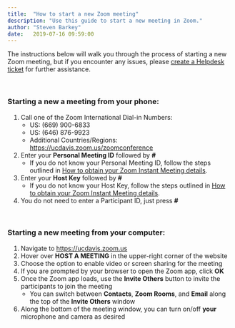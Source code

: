 ```yaml
---
title:  "How to start a new Zoom meeting"
description: "Use this guide to start a new meeting in Zoom."
author: "Steven Barkey"
date:   2019-07-16 09:59:00
---
```

<p>The instructions below will walk you through the process of starting a new Zoom meeting, but if you encounter any issues, please <a class="external-link" href="https://caeshelp.ucdavis.edu" target="_blank">create a Helpdesk ticket</a> for further assistance.</p>
<br />
<h3>Starting a new a meeting from your phone:</h3>
<ol style="PADDING-LEFT: 30px">
  <li>Call one of the Zoom International Dial-in Numbers:
    <ul style="PADDING-LEFT: 20px">
      <li>US: (669) 900-6833</li>
      <li>US: (646) 876-9923</li>
      <li>Additional Countries/Regions: <a class="external-link" href="https://ucdavis.zoom.us/zoomconference" target="_blank">https://ucdavis.zoom.us/zoomconference</a></li>
    </ul>
  </li>
  <li>Enter your <b>Personal Meeting ID</b> followed by <b>#</b>
    <ul style="PADDING-LEFT: 20px">
      <li>If you do not know your Personal Meeting ID, follow the steps outlined in <a class="external-link" href="https://computing.caes.ucdavis.edu/documentation/helpdesk/obtaining-zoom-meeting-details" target="_blank">How to obtain your Zoom Instant Meeting details</a>.</li>
    </ul>
  </li>
  <li>Enter your <b>Host Key</b> followed by <b>#</b>
    <ul style="PADDING-LEFT: 20px">
      <li>If you do not know your Host Key, follow the steps outlined in <a class="external-link" href="https://computing.caes.ucdavis.edu/documentation/helpdesk/obtaining-zoom-meeting-details" target="_blank">How to obtain your Zoom Instant Meeting details</a>.</li>
    </ul>
  </li>
  <li>You do not need to enter a Participant ID, just press <b>#</b></li>
</ol>
<br />

<h3>Starting a new meeting from your computer:</h3>
<ol style="PADDING-LEFT: 30px">
  <li>Navigate to <a class="external-link" href="https://ucdavis.zoom.us" target="_blank">https://ucdavis.zoom.us</a></li>
  <li>Hover over <b>HOST A MEETING</b> in the upper-right corner of the website</li>
  <li>Choose the option to enable video or screen sharing for the meeting</li>
  <li>If you are prompted by your browser to open the Zoom app, click <b>OK</b></li>
  <li>Once the Zoom app loads, use the <b>Invite Others</b> button to invite the participants to join the meeting
    <ul style="PADDING-LEFT: 20px">
      <li>You can switch between <b>Contacts</b>, <b>Zoom Rooms</b>, and <b>Email</b> along the top of the <b>Invite Others</b> window</li>
    </ul>
  </li>
  <li>Along the bottom of the meeting window, you can turn on/off <b>your</b> microphone and camera as desired</li>
</ol>
